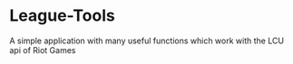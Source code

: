 # League-Tools
A simple application with many useful functions which work with the LCU api of Riot Games
